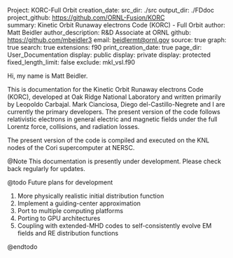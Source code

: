 Project: KORC-Full Orbit
creation_date:
src_dir: ./src 
output_dir: ./FDdoc 
project_github: https://github.com/ORNL-Fusion/KORC  
summary: Kinetic Orbit Runaway electrons Code (KORC) - Full Orbit
author: Matt Beidler
author_description: R&amp;D Associate at ORNL
github: https://github.com/mbeidler3
email: beidlermt@ornl.gov
source: true 
graph: true 
search: true 
extensions: f90
print_creation_date: true 
page_dir: User_Documentation
display: public
display: private
display: protected
fixed_length_limit: false
exclude: mkl_vsl.f90

Hi, my name is Matt Beidler.

This is documentation for the Kinetic Orbit Runaway electrons Code
(KORC), developed at Oak Ridge National Laboratory and written
primarily by Leopoldo Carbajal. Mark Cianciosa, Diego
del-Castillo-Negrete and I are currently the primary developers. The
present version of the code follows relativistic electrons in general
electric and magnetic fields under the full Lorentz force, collisions,
and radiation losses.

The present version of the code is compiled and executed on the KNL
nodes of the Cori supercomputer at NERSC.

@Note This documentation is presently under development. Please check
back regularly for updates.

@todo Future plans for development 

1. More physically realistic initial distribution function
2. Implement a guiding-center approximation 
3. Port to multiple computing platforms 
4. Porting to GPU architectures 
5. Coupling with extended-MHD codes to self-consistently evolve 
EM fields and RE distribution functions


@endtodo
